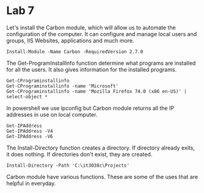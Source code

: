 # Lab 7 

Let's install the Carbon module, which will allow us to automate the configuration of the computer. It can configure and manage local users and groups, IIS Websites, applications and much more.

    Install-Module -Name Carbon -RequiredVersion 2.7.0

The Get-ProgramInstallInfo function determine what programs are installed for all the users. It also gives information for the installed programs.

    Get-CPrograminstallinfo 
    Get-CPrograminstallinfo -name 'Microsoft'
    Get-CPrograminstallinfo -name 'Mozilla Firefox 74.0 (x86 en-US)' | select-object *

In powershell we use ipconfig but Carbon module returns all the IP addresses in use on local computer.

    Get-IPAddress
    Get-IPAddress -V4
    Get-IPAddress -V6    

The Install-Directory function creates a directory. If directory already exits, it does nothing. If directories don't exist, they are created.

    Install-Directory -Path 'C:\it3038c\Projects'
    
Carbon module have various functions. These are some of the uses that are helpful in everyday.            